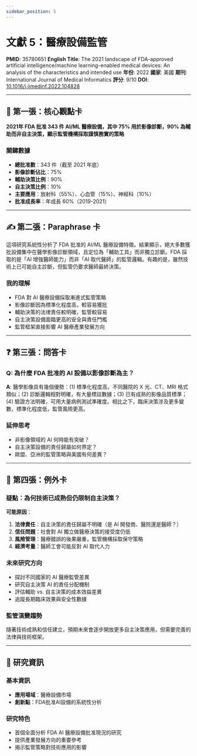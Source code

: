 ```yaml
---
sidebar_position: 5
---
```


# 文獻 5：醫療設備監管

**PMID**: 35780651
**English Title**: The 2021 landscape of FDA-approved artificial intelligence/machine learning-enabled medical devices: An analysis of the characteristics and intended use
**年份**: 2022
**國家**: 美國
**期刊**: International Journal of Medical Informatics
**評分**: 9/10
**DOI**: [10.1016/j.ijmedinf.2022.104828](https://doi.org/10.1016/j.ijmedinf.2022.104828)

---

## 📌 第一張：核心觀點卡

**2021年 FDA 批准 343 件 AI/ML 醫療設備，其中 75% 用於影像診斷，90% 為輔助而非自主決策，顯示監管機構採取謹慎務實的策略**

### 關鍵數據
- **總批准數**：343 件（截至 2021 年底）
- **影像診斷佔比**：75%
- **輔助決策比例**：90%
- **自主決策比例**：10%
- **主要應用**：放射科（55%）、心血管（15%）、神經科（10%）
- **批准成長率**：年成長 60%（2019-2021）

---

## ✍️ 第二張：Paraphrase 卡

這項研究系統性分析了 FDA 批准的 AI/ML 醫療設備特徵。結果顯示，絕大多數獲批設備集中在醫學影像診斷領域，且定位為「輔助工具」而非獨立診斷。FDA 採取的是「AI 增強醫師能力」而非「AI 取代醫師」的監管邏輯。有趣的是，雖然技術上已可能自主診斷，但監管仍要求醫師最終決策。

### 我的理解
- FDA 對 AI 醫療設備採取漸進式監管策略
- 影像診斷因為標準化程度高，較容易獲批
- 輔助決策的法律責任較明確，監管較容易
- 自主決策設備面臨更高的安全與責任門檻
- 監管框架直接影響 AI 醫療產業發展方向

---

## ❓ 第三張：問答卡

### Q: 為什麼 FDA 批准的 AI 設備以影像診斷為主？

**A**: 醫學影像具有幾個優勢：(1) 標準化程度高，不同醫院的 X 光、CT、MRI 格式類似；(2) 診斷邏輯相對明確，有大量標註數據；(3) 已有成熟的影像品質標準；(4) 驗證方法明確，可用大量病例測試準確度。相比之下，臨床決策涉及更多變數，標準化程度低，監管風險更高。

### 延伸思考
- 非影像領域的 AI 何時能有突破？
- 自主決策設備的責任歸屬如何界定？
- 歐盟、亞洲的監管策略與美國有何差異？

---

## 🤔 第四張：例外卡

### 疑點：為何技術已成熟但仍限制自主決策？

**可能原因**：
1. **法律責任**：自主決策的責任歸屬不明確（是 AI 開發商、醫院還是醫師？）
2. **信任問題**：社會對 AI 獨立做醫療決策的接受度仍低
3. **風險管理**：醫療錯誤的後果嚴重，監管機構採取保守策略
4. **經濟考量**：醫師工會可能反對 AI 取代人力

### 未來研究方向
- 探討不同國家的 AI 醫療監管差異
- 研究自主決策 AI 的責任分配機制
- 評估輔助 vs. 自主決策的成本效益差異
- 追蹤長期臨床效果與安全性數據

### 監管演變趨勢
隨著技術成熟和信任建立，預期未來會逐步開放更多自主決策應用，但需要完善的法律與技術框架。

---

## 📄 研究資訊

### 基本資訊
- **應用場域**：醫療設備市場
- **創新點**：FDA批准AI設備的系統性分析

### 研究特色
- 首個全面分析 FDA AI 醫療設備批准現況的研究
- 提供產業發展方向的重要參考
- 揭示監管策略對技術應用的影響